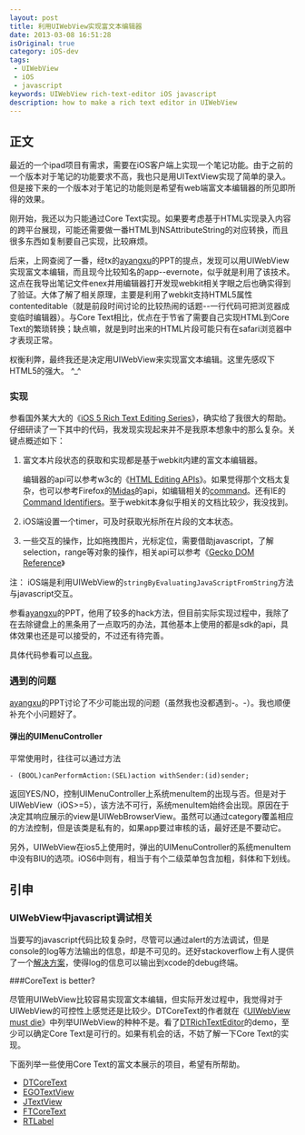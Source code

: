 ```yaml
---
layout: post
title: 利用UIWebView实现富文本编辑器
date: 2013-03-08 16:51:28
isOriginal: true
category: iOS-dev
tags:
 - UIWebView
 - iOS
 - javascript
keywords: UIWebView rich-text-editor iOS javascript
description: how to make a rich text editor in UIWebView
---
```


## 正文

最近的一个ipad项目有需求，需要在iOS客户端上实现一个笔记功能。由于之前的一个版本对于笔记的功能要求不高，我也只是用UITextView实现了简单的录入。但是接下来的一个版本对于笔记的功能则是希望有web端富文本编辑器的所见即所得的效果。

刚开始，我还以为只能通过Core Text实现。如果要考虑基于HTML实现录入内容的跨平台展现，可能还需要做一番HTML到NSAttributeString的对应转换，而且很多东西如复制要自己实现，比较麻烦。

后来，上网查阅了一番，经tx的[ayangxu][1]的PPT的提点，发现可以用UIWebView实现富文本编辑，而且现今比较知名的app--evernote，似乎就是利用了该技术。这点在我导出笔记文件enex并用编辑器打开发现webkit相关字眼之后也确实得到了验证。大体了解了相关原理，主要是利用了webkit支持HTML5属性contenteditable（就是前段时间讨论的比较热闹的话题--一行代码可把浏览器成变临时编辑器）。与Core Text相比，优点在于节省了需要自己实现HTML到Core Text的繁琐转换；缺点嘛，就是到时出来的HTML片段可能只有在safari浏览器中才表现正常。

权衡利弊，最终我还是决定用UIWebView来实现富文本编辑。这里先感叹下HTML5的强大。 ^_^

### 实现

参看国外某大大的《[iOS 5 Rich Text Editing Series][2]》，确实给了我很大的帮助。
仔细研读了一下其中的代码，我发现实现起来并不是我原本想象中的那么复杂。关键点概述如下：

1. 富文本片段状态的获取和实现都是基于webkit内建的富文本编辑器。

	编辑器的api可以参考w3c的《[HTML Editing APIs][3]》。如果觉得那个文档太复杂，也可以参考Firefox的[Midas]的api，如编辑相关的[command][4]。还有IE的[Command Identifiers][5]。至于webkit本身似乎相关的文档比较少，我没找到。
	
2. iOS端设置一个timer，可及时获取光标所在片段的文本状态。
3. 一些交互的操作，比如拖拽图片，光标定位，需要借助javascript，了解selection，range等对象的操作，相关api可以参考《[Gecko DOM Reference][6]》

注：	iOS端是利用UIWebView的`stringByEvaluatingJavaScriptFromString`方法与javascript交互。

参看[ayangxu][1]的PPT，他用了较多的hack方法，但目前实际实现过程中，我除了在去除键盘上的黑条用了一点取巧的办法，其他基本上使用的都是sdk的api，具体效果也还是可以接受的，不过还有待完善。

具体代码参看可以[点我][7]。

### 遇到的问题

[ayangxu][1]的PPT讨论了不少可能出现的问题（虽然我也没都遇到-。-）。我也顺便补充个小问题好了。

#### 弹出的UIMenuController

平常使用时，往往可以通过方法

`- (BOOL)canPerformAction:(SEL)action withSender:(id)sender;`

返回YES/NO，控制UIMenuController上系统menuItem的出现与否。但是对于UIWebView（iOS>=5），该方法不可行，系统menuItem始终会出现。原因在于决定其响应展示的view是UIWebBrowserView。虽然可以通过category覆盖相应的方法控制，但是该类是私有的，如果app要过审核的话，最好还是不要动它。

另外，UIWebView在ios5上使用时，弹出的UIMenuController的系统menuItem中没有BIU的选项。iOS6中则有，相当于有个二级菜单包含加粗，斜体和下划线。

## 引申

### UIWebView中javascript调试相关

当要写的javascript代码比较复杂时，尽管可以通过alert的方法调试，但是console的log等方法输出的信息，却是不可见的。还好stackoverflow上有人提供了一个[解决方案][8]，使得log的信息可以输出到xcode的debug终端。

###CoreText is better?

尽管用UIWebView比较容易实现富文本编辑，但实际开发过程中，我觉得对于UIWebView的可控性上感觉还是比较少。DTCoreText的作者就在《[UIWebView must die](http://www.cocoanetics.com/2011/01/uiwebview-must-die/)》中列举UIWebView的种种不是。看了[DTRichTextEditor](http://www.cocoanetics.com/2013/02/dtrichtexteditor-1-2/)的demo，至少可以确定Core Text是可行的。如果有机会的话，不妨了解一下Core Text的实现。

下面列举一些使用Core Text的富文本展示的项目，希望有所帮助。

* [DTCoreText](https://github.com/Cocoanetics/DTCoreText)
* [EGOTextView](https://github.com/enormego/EGOTextView)
* [JTextView](https://github.com/jeremytregunna/JTextView)
* [FTCoreText](https://github.com/FuerteInternational/FTCoreText)
* [RTLabel](https://github.com/honcheng/RTLabel)


[1]: http://f2e.us/slides/iOS_Rich_Editor/iOS_Rich_Editor.html#slide1 
[2]: http://ios-blog.co.uk/featured-posts/ios-5-rich-text-editing-series/
[3]: https://dvcs.w3.org/hg/editing/raw-file/tip/editing.html
[4]: https://developer.mozilla.org/en-US/docs/Rich-Text_Editing_in_Mozilla#Executing_Commands
[5]: http://msdn.microsoft.com/en-us/library/ms533049(v=vs.85).aspx
[6]: https://developer.mozilla.org/en-US/docs/Gecko_DOM_Reference
[7]: https://github.com/ddrccw/CCRichTextEditor
[8]: http://stackoverflow.com/questions/6508313/javascript-console-log-in-an-ios-uiwebview/6508343#6508343

[Midas]: https://developer.mozilla.org/en-US/docs/Midas
